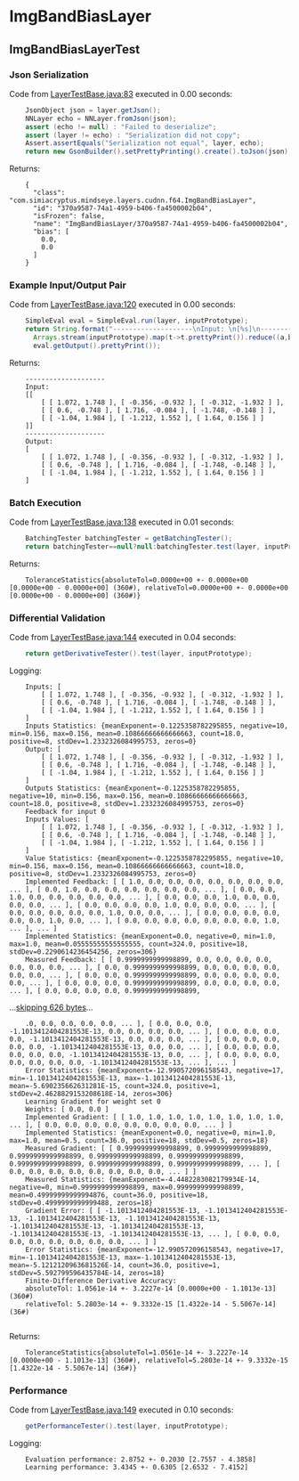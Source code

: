 # ImgBandBiasLayer
## ImgBandBiasLayerTest
### Json Serialization
Code from [LayerTestBase.java:83](../../../../../../../../../MindsEye/src/test/java/com/simiacryptus/mindseye/layers/LayerTestBase.java#L83) executed in 0.00 seconds: 
```java
    JsonObject json = layer.getJson();
    NNLayer echo = NNLayer.fromJson(json);
    assert (echo != null) : "Failed to deserialize";
    assert (layer != echo) : "Serialization did not copy";
    Assert.assertEquals("Serialization not equal", layer, echo);
    return new GsonBuilder().setPrettyPrinting().create().toJson(json);
```

Returns: 

```
    {
      "class": "com.simiacryptus.mindseye.layers.cudnn.f64.ImgBandBiasLayer",
      "id": "370a9587-74a1-4959-b406-fa4500002b04",
      "isFrozen": false,
      "name": "ImgBandBiasLayer/370a9587-74a1-4959-b406-fa4500002b04",
      "bias": [
        0.0,
        0.0
      ]
    }
```



### Example Input/Output Pair
Code from [LayerTestBase.java:120](../../../../../../../../../MindsEye/src/test/java/com/simiacryptus/mindseye/layers/LayerTestBase.java#L120) executed in 0.00 seconds: 
```java
    SimpleEval eval = SimpleEval.run(layer, inputPrototype);
    return String.format("--------------------\nInput: \n[%s]\n--------------------\nOutput: \n%s",
      Arrays.stream(inputPrototype).map(t->t.prettyPrint()).reduce((a,b)->a+",\n"+b).get(),
      eval.getOutput().prettyPrint());
```

Returns: 

```
    --------------------
    Input: 
    [[
    	[ [ 1.072, 1.748 ], [ -0.356, -0.932 ], [ -0.312, -1.932 ] ],
    	[ [ 0.6, -0.748 ], [ 1.716, -0.084 ], [ -1.748, -0.148 ] ],
    	[ [ -1.04, 1.984 ], [ -1.212, 1.552 ], [ 1.64, 0.156 ] ]
    ]]
    --------------------
    Output: 
    [
    	[ [ 1.072, 1.748 ], [ -0.356, -0.932 ], [ -0.312, -1.932 ] ],
    	[ [ 0.6, -0.748 ], [ 1.716, -0.084 ], [ -1.748, -0.148 ] ],
    	[ [ -1.04, 1.984 ], [ -1.212, 1.552 ], [ 1.64, 0.156 ] ]
    ]
```



### Batch Execution
Code from [LayerTestBase.java:138](../../../../../../../../../MindsEye/src/test/java/com/simiacryptus/mindseye/layers/LayerTestBase.java#L138) executed in 0.01 seconds: 
```java
    BatchingTester batchingTester = getBatchingTester();
    return batchingTester==null?null:batchingTester.test(layer, inputPrototype);
```

Returns: 

```
    ToleranceStatistics{absoluteTol=0.0000e+00 +- 0.0000e+00 [0.0000e+00 - 0.0000e+00] (360#), relativeTol=0.0000e+00 +- 0.0000e+00 [0.0000e+00 - 0.0000e+00] (360#)}
```



### Differential Validation
Code from [LayerTestBase.java:144](../../../../../../../../../MindsEye/src/test/java/com/simiacryptus/mindseye/layers/LayerTestBase.java#L144) executed in 0.04 seconds: 
```java
    return getDerivativeTester().test(layer, inputPrototype);
```
Logging: 
```
    Inputs: [
    	[ [ 1.072, 1.748 ], [ -0.356, -0.932 ], [ -0.312, -1.932 ] ],
    	[ [ 0.6, -0.748 ], [ 1.716, -0.084 ], [ -1.748, -0.148 ] ],
    	[ [ -1.04, 1.984 ], [ -1.212, 1.552 ], [ 1.64, 0.156 ] ]
    ]
    Inputs Statistics: {meanExponent=-0.1225358782295855, negative=10, min=0.156, max=0.156, mean=0.10866666666666663, count=18.0, positive=8, stdDev=1.2332326084995753, zeros=0}
    Output: [
    	[ [ 1.072, 1.748 ], [ -0.356, -0.932 ], [ -0.312, -1.932 ] ],
    	[ [ 0.6, -0.748 ], [ 1.716, -0.084 ], [ -1.748, -0.148 ] ],
    	[ [ -1.04, 1.984 ], [ -1.212, 1.552 ], [ 1.64, 0.156 ] ]
    ]
    Outputs Statistics: {meanExponent=-0.1225358782295855, negative=10, min=0.156, max=0.156, mean=0.10866666666666663, count=18.0, positive=8, stdDev=1.2332326084995753, zeros=0}
    Feedback for input 0
    Inputs Values: [
    	[ [ 1.072, 1.748 ], [ -0.356, -0.932 ], [ -0.312, -1.932 ] ],
    	[ [ 0.6, -0.748 ], [ 1.716, -0.084 ], [ -1.748, -0.148 ] ],
    	[ [ -1.04, 1.984 ], [ -1.212, 1.552 ], [ 1.64, 0.156 ] ]
    ]
    Value Statistics: {meanExponent=-0.1225358782295855, negative=10, min=0.156, max=0.156, mean=0.10866666666666663, count=18.0, positive=8, stdDev=1.2332326084995753, zeros=0}
    Implemented Feedback: [ [ 1.0, 0.0, 0.0, 0.0, 0.0, 0.0, 0.0, 0.0, ... ], [ 0.0, 1.0, 0.0, 0.0, 0.0, 0.0, 0.0, 0.0, ... ], [ 0.0, 0.0, 1.0, 0.0, 0.0, 0.0, 0.0, 0.0, ... ], [ 0.0, 0.0, 0.0, 1.0, 0.0, 0.0, 0.0, 0.0, ... ], [ 0.0, 0.0, 0.0, 0.0, 1.0, 0.0, 0.0, 0.0, ... ], [ 0.0, 0.0, 0.0, 0.0, 0.0, 1.0, 0.0, 0.0, ... ], [ 0.0, 0.0, 0.0, 0.0, 0.0, 0.0, 1.0, 0.0, ... ], [ 0.0, 0.0, 0.0, 0.0, 0.0, 0.0, 0.0, 1.0, ... ], ... ]
    Implemented Statistics: {meanExponent=0.0, negative=0, min=1.0, max=1.0, mean=0.05555555555555555, count=324.0, positive=18, stdDev=0.2290614236454256, zeros=306}
    Measured Feedback: [ [ 0.9999999999998899, 0.0, 0.0, 0.0, 0.0, 0.0, 0.0, 0.0, ... ], [ 0.0, 0.9999999999998899, 0.0, 0.0, 0.0, 0.0, 0.0, 0.0, ... ], [ 0.0, 0.0, 0.9999999999998899, 0.0, 0.0, 0.0, 0.0, 0.0, ... ], [ 0.0, 0.0, 0.0, 0.9999999999998899, 0.0, 0.0, 0.0, 0.0, ... ], [ 0.0, 0.0, 0.0, 0.0, 0.9999999999998899, 
```
...[skipping 626 bytes](etc/1.txt)...
```
    .0, 0.0, 0.0, 0.0, 0.0, ... ], [ 0.0, 0.0, 0.0, -1.1013412404281553E-13, 0.0, 0.0, 0.0, 0.0, ... ], [ 0.0, 0.0, 0.0, 0.0, -1.1013412404281553E-13, 0.0, 0.0, 0.0, ... ], [ 0.0, 0.0, 0.0, 0.0, 0.0, -1.1013412404281553E-13, 0.0, 0.0, ... ], [ 0.0, 0.0, 0.0, 0.0, 0.0, 0.0, -1.1013412404281553E-13, 0.0, ... ], [ 0.0, 0.0, 0.0, 0.0, 0.0, 0.0, 0.0, -1.1013412404281553E-13, ... ], ... ]
    Error Statistics: {meanExponent=-12.990572096158543, negative=17, min=-1.1013412404281553E-13, max=-1.1013412404281553E-13, mean=-5.690235662631281E-15, count=324.0, positive=1, stdDev=2.4628829153208618E-14, zeros=306}
    Learning Gradient for weight set 0
    Weights: [ 0.0, 0.0 ]
    Implemented Gradient: [ [ 1.0, 1.0, 1.0, 1.0, 1.0, 1.0, 1.0, 1.0, ... ], [ 0.0, 0.0, 0.0, 0.0, 0.0, 0.0, 0.0, 0.0, ... ] ]
    Implemented Statistics: {meanExponent=0.0, negative=0, min=1.0, max=1.0, mean=0.5, count=36.0, positive=18, stdDev=0.5, zeros=18}
    Measured Gradient: [ [ 0.9999999999998899, 0.9999999999998899, 0.9999999999998899, 0.9999999999998899, 0.9999999999998899, 0.9999999999998899, 0.9999999999998899, 0.9999999999998899, ... ], [ 0.0, 0.0, 0.0, 0.0, 0.0, 0.0, 0.0, 0.0, ... ] ]
    Measured Statistics: {meanExponent=-4.4482283082179934E-14, negative=0, min=0.9999999999998899, max=0.9999999999998899, mean=0.49999999999994876, count=36.0, positive=18, stdDev=0.4999999999999488, zeros=18}
    Gradient Error: [ [ -1.1013412404281553E-13, -1.1013412404281553E-13, -1.1013412404281553E-13, -1.1013412404281553E-13, -1.1013412404281553E-13, -1.1013412404281553E-13, -1.1013412404281553E-13, -1.1013412404281553E-13, ... ], [ 0.0, 0.0, 0.0, 0.0, 0.0, 0.0, 0.0, 0.0, ... ] ]
    Error Statistics: {meanExponent=-12.990572096158543, negative=17, min=-1.1013412404281553E-13, max=-1.1013412404281553E-13, mean=-5.1212120963681526E-14, count=36.0, positive=1, stdDev=5.592799596435784E-14, zeros=18}
    Finite-Difference Derivative Accuracy:
    absoluteTol: 1.0561e-14 +- 3.2227e-14 [0.0000e+00 - 1.1013e-13] (360#)
    relativeTol: 5.2803e-14 +- 9.3332e-15 [1.4322e-14 - 5.5067e-14] (36#)
    
```

Returns: 

```
    ToleranceStatistics{absoluteTol=1.0561e-14 +- 3.2227e-14 [0.0000e+00 - 1.1013e-13] (360#), relativeTol=5.2803e-14 +- 9.3332e-15 [1.4322e-14 - 5.5067e-14] (36#)}
```



### Performance
Code from [LayerTestBase.java:149](../../../../../../../../../MindsEye/src/test/java/com/simiacryptus/mindseye/layers/LayerTestBase.java#L149) executed in 0.10 seconds: 
```java
    getPerformanceTester().test(layer, inputPrototype);
```
Logging: 
```
    Evaluation performance: 2.8752 +- 0.2030 [2.7557 - 4.3858]
    Learning performance: 3.4345 +- 0.6305 [2.6532 - 7.4152]
    
```

